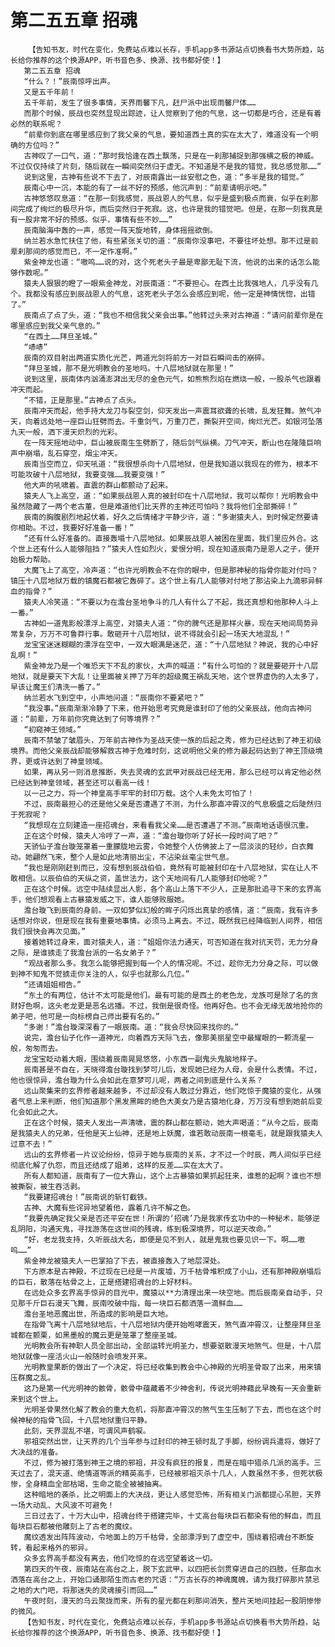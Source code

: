 # 第二五五章 招魂
        【告知书友，时代在变化，免费站点难以长存，手机app多书源站点切换看书大势所趋，站长给你推荐的这个换源APP，听书音色多、换源、找书都好使！】
       第二五五章 招魂
       “什么？！”辰南惊呼出声。
       又是五千年前！
       五千年前，发生了很多事情，天界雨馨下凡，赶尸派中出现雨馨尸体……
       而那个时候，辰战也突然显现出踪迹，让人觉察到了他的气息，这一切都是巧合，还是有着必然的联系呢？
       “前辈你到底在哪里感应到了我父亲的气息，要知道西土真的实在太大了，难道没有一个明确的方位吗？”
       古神叹了一口气，道：“那时我恰逢在西土飘荡，只是在一刹那捕捉到那强横之极的神威。不过仅仅持续了片刻，随后就在一瞬间突然归于虚无。不知道是不是我的错觉，我总感觉那……”
       说到这里，古神有些说不下去了，对辰南露出一丝安慰之色，道：“多半是我的错觉。”
       辰南心中一沉，本能的有了一丝不好的预感，他沉声到：“前辈请明示吧。”
       古神悠悠叹息道：“在那一刻我感觉，辰战恩人的气息，似乎是盛到极点而衰，似乎在刹那间完成了绚烂的极尽升华，而后突然归于死寂。这，也许是我的错觉吧。但是，在那一刻我真是有一股非常不好的预感。似乎，事情有些不妙……”
       辰南脑海中轰的一声，感觉一阵天旋地转，身体摇摇欲倒。
       纳兰若水急忙扶住了他，有些紧张关切的道：“辰南你没事吧，不要往坏处想。那不过是前辈刹那间的感觉而已，不一定作准啊。”
       紫金神龙也道：“嗷呜……说的对，这个死老头子最是卑鄙无耻下流，他说的出来的话怎么能够作数呢。”
       猿夫人狠狠的瞪了一眼紫金神龙，对辰南道：“不要担心。在西土比我强地人，几乎没有几个。我都没有感应到辰战恩人的气息，这死老头子怎么会感应到呢，他一定是神情恍惚，出错了。”
       辰南点了点了头，道：“我也不相信我父亲会出事。”他转过头来对古神道：“请问前辈你是在哪里感应到我父亲气息的。”
       “在西土……拜旦圣城。”
       “哧哧”
       辰南的双目射出两道实质化光芒，两道光剑将前方一对巨石瞬间击的崩碎。
       “拜旦圣城，那不是光明教会的圣地吗。十八层地狱就在那里！”
       说到这里，辰南体内汹涌澎湃出无尽的金色元气，如熊熊烈焰在燃烧一般，一股杀气也跟着冲天而起。
       “不错，正是那里。”古神点了点头。
       辰南冲天而起，他手持大龙刀与裂空剑，仰天发出一声震耳欲聋的长啸，乱发狂舞。煞气冲天，向着远处地一座巨山狂劈而去。千重剑气，万重刀芒，撕裂开空间，绚烂光芒。如银河坠落九天一般，洒下漫天炽烈的光彩。
       在一阵天摇地动中，巨山被辰南生生劈断了，随后剑气纵横。刀气冲天，断山也在隆隆巨响声中崩塌，乱石穿空，烟尘冲天。
       辰南当空而立，仰天吼道：“我很想杀向十八层地狱，但是我知道以我现在的修为，根本不可能攻破十八层地狱，我要变强……我要变强！”
       他大声的吼啸着。直震的群山都颤动了起来。
       猿夫人飞上高空，道：“如果辰战恩人真的被封印在十八层地狱，我可以帮你！光明教会中虽然隐藏了一两个老古董，但是难道他们比天界的主神还可怕吗？我将他们全部撕碎！”
       辰南的胸腹剧烈地起伏着，好久之后情绪才平静少许，道：“多谢猿夫人，到时候定然要请你相助。不过，我要好好准备一番！”
       “还有什么好准备的。直接轰塌十八层地狱。如果辰战恩人被困在里面，我们里应外合。这个世上还有什么人能够阻挡？”猿夫人性如烈火，爱恨分明，现在知道辰南乃是恩人之子，便开始极力帮助。
       大魔飞上了高空，冷声道：“也许光明教会不在你的眼中，但是那神秘的指骨你能对付吗？镇压十八层地狱万载的镇魔石都被它轰碎了。这个世上有几人能够对付地了那沾染上九滴邪异鲜血的指骨？”
       猿夫人冷笑道：“不要以为在澹台圣地争斗的几人有什么了不起，我还真想和他那种人斗上一番。”
       古神如一道鬼影般漂浮上高空，对猿夫人道：“你的脾气还是那样火暴，现在天地间局势异常复杂，万万不可鲁莽行事。敢砸开十八层地狱，说不得就会引起一场天大地混乱！”
       龙宝宝迷迷糊糊的漂浮在空中，一双大眼满是迷茫，道：“十八层地狱？神说，我的心中好乱啊！”
       紫金神龙乃是一个唯恐天下不乱的家伙，大声的喊道：“有什么可怕的？就是要砸开十八层地狱，就是要天下大乱！让里面被关押了万年的超级魔王祸乱天地，这个世界虚伪的人太多了，早该让魔王们清洗一番了。”
       纳兰若水飞到空中，小声地问道：“辰南你不要紧吧？”
       “我没事。”辰南渐渐冷静了下来，他开始思考究竟是谁封印了他的父亲辰战，他向古神问道：“前辈，万年前你究竟达到了何等境界？”
       “初窥神王领域。”
       辰南不禁皱了皱眉头，万年前古神作为圣战天使一族的后起之秀，修为已经达到了神王初级境界。而他父亲辰战却能够解救古神于危难时刻，这说明他父亲的修为最起码达到了神王顶级境界，更或许达到了神皇领域。
       如果，再从另一则消息推断，失去灵魂的玄武甲对辰战已经无用，那么已经可以肯定他必然已经达到神皇领域，甚至还可以看高一线！
       以一己之力，将一个神皇高手牢牢的封印万载。这个人未免太可怕了！
       不过，辰南最担心的还是他父亲是否遭遇了不测，为什么那直冲霄汉的气息极盛之后陡然归于死寂呢？
       “我想现在立刻建造一座招魂台，来看看我父亲……是否遭遇了不测。”辰南地话语很沉重。
       正在这个时候，猿夫人冷哼了一声，道：“澹台璇你听了好长一段时间了吧？”
       天骄仙子澹台璇笼罩着一重朦胧地云雾，令她整个人仿佛披上了一层淡淡的轻纱，白衣舞动。她翩然飞来，整个人是如此地清丽出尘，不沾染丝毫尘世气息。
       “我也是刚刚赶到而已，没有想到辰战伯伯，竟然有可能被封印在十八层地狱，实在让人不敢相信。以辰伯伯的天纵之资，盖世法力，这个天地间有几人能够封印他呢？”
       正在这个时候。远空中陆续显出人影，各个高山上落下不少人，正是那批追寻下来的玄界高手，他们想观看上古暴猿发威之下，谁人能够败服她。
       澹台璇飞到辰南的身前。一双如梦似幻般的眸子闪烁出真挚的感情，道：“辰南，我有许多话想对你说，但是现在我有重要地事情。必须马上离去。不过，既然我已经降临到人间界，相信我们很快会再次见面。”
       接着她转过身来，面对猿夫人，道：“姐姐你法力通天，可否知道在我对抗天罚，无力分身之际，是谁掳走了我澹台派的一名女弟子？”
       “观战者那么多。我怎么能够把握到每一个人的情况呢。不过，趁你无力分身之际，可以做到神不知鬼不觉掳走你关注的人，似乎也就那么几位。”
       “还请姐姐相告。”
       “东土的有两位，估计不太可能是他们。最有可能的是西土的老色龙，龙族可是除了名的贪财好色啊，这头老龙更是恶名远播。不过，我倒是很奇怪。他再好色。也不会无缘无故地抢你的弟子吧，他可是一向标榜自己师出要有名的。”
       “多谢！”澹台璇深深看了一眼辰南。道：“我会尽快回来找你的。”
       说完，澹台仙子化作一道神光，向着西方天际飞去，像那美丽星空中最耀眼的一颗流星一般，匆匆而去。
       龙宝宝眨动着大眼，围绕着辰南晃晃悠悠，小东西一副鬼头鬼脑地样子。
       辰南甚是不自在，天晓得澹台璇找到梦可儿后，发现她已经为人母，会是什么表情。不过，他也很惊异，澹台璇为什么会如此在意梦可儿呢，两者之间到底是什么关系？
       远山聚集来的玄界修者越来越多，不过却没有人敢过分靠近，他们吃惊于魔猿的变化，从强者气息上来判断，他们知道那个黑发黑眸的绝色大美女乃是古猿地化身，万万没有想到她前后变化会如此之大。
       正在这个时候，猿夫人发出一声清啸，震的群山都在颤动，她大声喝道：“从今之后，辰南是我猿夫人的兄弟，任他是天上仙神，还是地上妖魔，谁若敢动辰南一根毫毛，就是跟我猿夫人过意不去！”
       远山的玄界修者一片议论纷纷，惊异于她与辰南的关系，才不过一个时辰，两人间似乎已经彻底化解了仇怨，而且还结成了姐弟，这样的反差……实在太大了。
       所有人都知道，辰南有了一位大靠山，这个上古暴猿如果抓起狂来，谁惹的起啊？谁也不想被撕裂，被生吞活剥。
       “我要建招魂台！”辰南说的斩钉截铁。
       古神、大魔有些诧异地望着他，露着几许不解之色。
       “我要先确定我父亲是否还平安在世！所谓的‘招魂’乃是我家传玄功中的一种秘术，能够逆乱阴阳，沟通天鬼，寻找游荡在这世间的残魂，练到极深境界，可以逆天改命。”
       “好，老龙我支持，久听辰战大名，即便是见不到人，就是鬼我也要见识一下。啊……嗷呜……”
       紫金神龙被猿夫人一巴掌拍了下去，被直接轰入了地层深处。
       下方原本是古神殿，不过现在已经是一片废墟，万千枯骨堆积成了小山，还有那神殿崩塌后的巨石，散落在枯骨之上，正是搭建招魂台的上好材料。
       在远处众多玄界高手惊异的目光中，魔猿以**力清理出来一块空地。而后辰南亲自动手，只见那千斤巨石漫天飞舞，辰南咬破中指，每一块巨石都洒落一滴鲜血……
       澹台圣地恶魔出世，所造成的影响是巨大地。
       在指骨飞离十八层地狱地后，十八层地狱内便开始咆哮震天，煞气直冲霄汉，让整座拜旦圣城都在颤栗，如黑墨般的魔云更是笼罩了整座圣城。
       光明教会所有神职人员全部出动，全部运转光明圣力，想要驱散漫天地煞气。但是，十八层地狱就像一座活火山一般随时会喷发开来。
       光明教皇果断的做出了一个决定，将已经收集到教会中心神殿的光明圣骨取了出来，用来镇压群魔之乱。
       这乃是第一代光明神的骸骨，骸骨中蕴藏着不少神舍利，传说光明神藉此早晚有一天会重新来到这个世上。
       光明圣骨果然化解了教会的重大危机，将那直冲霄汉的煞气生生压制了下去，而也在这个时候神秘的指骨飞回，十八层地狱重归平静。
       此刻，天界混乱不堪，可谓风声鹤唳。
       邪祖突然出世，让天界的几个当年参与过封印的神王顿时乱了手脚，纷纷调兵遣将，做好了大决战的准备。
       不过，修为被打落到神王之境的邪祖，并没有疯狂的报复，而是在暗中猎杀几派的高手。三天过去了，混天道、绝情道等派的精英高手，已经被邪祖灭杀十几人，人数虽然不多，但死状极惨，全身精血全部枯竭，生命之能全被被抽离。
       这种暗地的袭杀，比之明面上的大决战，更让人感觉恐怖，所有相关门派都提心吊胆，天界一场大动乱、大风波不可避免！
       三日过去了，十万大山中，招魂台终于搭建完毕，十丈高台每块巨石都染有他的鲜血，而且每块巨石都被他雕刻上了古老的魔纹。
       魔纹透发出阵阵波动，令地面上的万千枯骨，全部漂浮到了虚空中，围绕着招魂台不断旋转，看起来格外的邪异。
       众多玄界高手都没有离去，他们吃惊的在远空望着这一切。
       第四天的午夜，辰南站在高台之上，脱下玄武甲，以四把长剑贯穿进自己的四肢，任那血水洒落在高台之上，开始口诵那陌生而古老的咒语：“万古长存的神魂魔魄，请为我打碎那片禁忌之地的大门吧，将那迷失的灵魂接引而回……”
       午夜时刻，漫天的乌云聚拢而来，所有的星光都在刹那间消失，整片天地间挂起一股阴惨惨的微风。
       【告知书友，时代在变化，免费站点难以长存，手机app多书源站点切换看书大势所趋，站长给你推荐的这个换源APP，听书音色多、换源、找书都好使！】